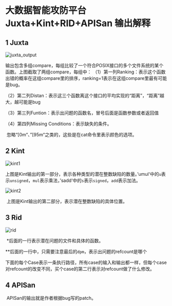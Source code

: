 # 大数据智能攻防平台 Juxta+Kint+RID+APISan 输出解释

## 1 Juxta

![juxta_output](/Users/lt/Documents/Pictures/插图-本地图床/juxta_output.png)

​	输出包含多组compare，每组比较了一个符合POSIX接口的多个文件系统的某个函数。上图截取了两组compare，每组中：
（1）第一列Ranking：表示这个函数出错的概率在这组compare里的排序，ranking=1表示在这组compare里最有可能是bug。

（2）第二列Distan：表示这三个函数离这个接口的平均实现的“距离”，“距离”越大，越可能是bug

（3）第三列Funtion：表示出问题的函数名，冒号后面是函数参数或者返回值

（4）第四列Missing Conditions：表示缺失的条件。

​	忽略“[0m“、”[95m“之类的，这些是在cat命令里表示颜色的选项。

## 2 Kint

![kint1](/Users/lt/Documents/Pictures/插图-本地图床/kint1.png)

​	上图是Kint输出的第一部分，表示各种类型的潜在整数缺陷的数量。’umul‘中的`u`表示`unsigned`，`mul`表示乘法，’sadd‘中的`s`表示`signed`，`add`表示加法。

![kint2](/Users/lt/Documents/Pictures/插图-本地图床/kint2.png)

​	上图是Kint输出的第二部分，表示潜在整数缺陷的具体位置。

## 3 Rid

![rid](/Users/lt/Documents/Pictures/插图-本地图床/rid.png)

​	*后面的一行表示潜在问题的文件和具体的函数。

​	**后面的一行中，只需要注意最后的`dpm`，表示出问题的refcount是哪个

​	下面的每个Case表示一条执行路径，所有case的输入和输出都一样，但每个case对refcount的改变不同，买个case的第二行表示对refcount做了什么修改。

## 4 APISan

​	APISan的输出就是作者根据bug写的patch。